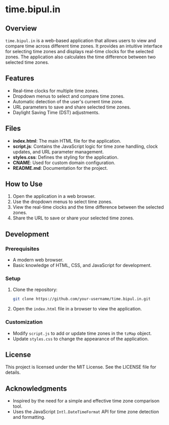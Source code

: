 # time.bipul.in

## Overview
`time.bipul.in` is a web-based application that allows users to view and compare time across different time zones. It provides an intuitive interface for selecting time zones and displays real-time clocks for the selected zones. The application also calculates the time difference between two selected time zones.

## Features
- Real-time clocks for multiple time zones.
- Dropdown menus to select and compare time zones.
- Automatic detection of the user's current time zone.
- URL parameters to save and share selected time zones.
- Daylight Saving Time (DST) adjustments.

## Files
- **index.html**: The main HTML file for the application.
- **script.js**: Contains the JavaScript logic for time zone handling, clock updates, and URL parameter management.
- **styles.css**: Defines the styling for the application.
- **CNAME**: Used for custom domain configuration.
- **README.md**: Documentation for the project.

## How to Use
1. Open the application in a web browser.
2. Use the dropdown menus to select time zones.
3. View the real-time clocks and the time difference between the selected zones.
4. Share the URL to save or share your selected time zones.

## Development
### Prerequisites
- A modern web browser.
- Basic knowledge of HTML, CSS, and JavaScript for development.

### Setup
1. Clone the repository:
   ```bash
   git clone https://github.com/your-username/time.bipul.in.git
   ```
2. Open the `index.html` file in a browser to view the application.

### Customization
- Modify `script.js` to add or update time zones in the `tzMap` object.
- Update `styles.css` to change the appearance of the application.

## License
This project is licensed under the MIT License. See the LICENSE file for details.

## Acknowledgments
- Inspired by the need for a simple and effective time zone comparison tool.
- Uses the JavaScript `Intl.DateTimeFormat` API for time zone detection and formatting.